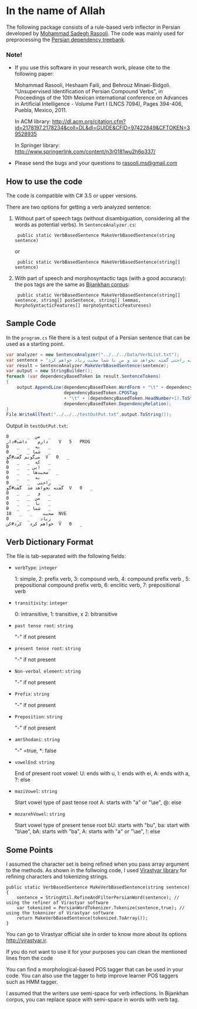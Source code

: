 # In the name of Allah

The following package consists of a rule-based verb inflector in Persian developed by [Mohammad Sadegh Rasooli](https://sites.google.com/site/rasoolims). The code was mainly used for preprocessing the [Persian dependency treebank](http://dadegan.ir/en). 

### Note!
 - If you use this software in your research work, please cite to the following paper:

	Mohammad Rasooli, Heshaam Faili, and Behrouz Minaei-Bidgoli. "Unsupervised Identification of Persian Compound Verbs", in Proceedings of the 10th Mexican international conference on Advances in Artificial Intelligence - Volume Part I (LNCS 7094), Pages 394-406, Puebla, Mexico, 2011.

	In ACM library: <http://dl.acm.org/citation.cfm?id=2178197.2178234&coll=DL&dl=GUIDE&CFID=97422849&CFTOKEN=39528935>

	In Springer library: <http://www.springerlink.com/content/n3r0181wu2h6p337/>


 - Please send the bugs and your questions to <rasooli.ms@gmail.com>


## How to use the code

The code is compatible with C# 3.5 or upper versions.

There are two options for getting a verb analyzed sentence:

1. Without part of speech tags (without disambiguation, considering all the words as potential verbs).
	In `SentenceAnalyzer.cs`:
	
		public static VerbBasedSentence MakeVerbBasedSentence(string sentence)

	or

		public static VerbBasedSentence MakeVerbBasedSentence(string[] sentence)

2. With part of speech and morphosyntactic tags (with a good accuracy): the pos tags are the same as [Bijankhan corpus](http://ece.ut.ac.ir/dbrg/bijankhan/):

		public static VerbBasedSentence MakeVerbBasedSentence(string[] sentence, string[] posSentence, string[] lemmas, MorphoSyntacticFeatures[] morphoSyntacticFeatureses)


## Sample Code

In the `program.cs` file there is a test output of a Persian sentence that can be used as a starting point.

```c#
var analyzer = new SentenceAnalyzer("../../../Data/VerbList.txt");
var sentence = "من دارم به شما می‌گویم که این صحبت‌ها به راحتی گفته نخواهد شد و من با شما صحبت زیاد خواهم کرد.";
var result = SentenceAnalyzer.MakeVerbBasedSentence(sentence);
var output = new StringBuilder();
foreach (var dependencyBasedToken in result.SentenceTokens)
{
    output.AppendLine(dependencyBasedToken.WordForm + "\t" + dependencyBasedToken.Lemma + "\t" +
                      dependencyBasedToken.CPOSTag
                      + "\t" + (dependencyBasedToken.HeadNumber+1).ToString() + "\t" +
                      dependencyBasedToken.DependencyRelation);
}
File.WriteAllText("../../../testOutPut.txt",output.ToString());
```

Output in `testOutPut.txt`:

```
من	_	_	0	_
دارم	داشت#دار	V	5	PROG
به	_	_	0	_
شما	_	_	0	_
می‌گویم	گفت#گو	V	0	_
که	_	_	0	_
این	_	_	0	_
صحبت‌ها	_	_	0	_
به	_	_	0	_
راحتی	_	_	0	_
گفته نخواهد شد	گفت#گو	V	0	_
و	_	_	0	_
من	_	_	0	_
با	_	_	0	_
شما	_	_	0	_
صحبت	_	_	18	NVE
زیاد	_	_	0	_
خواهم کرد	کرد#کن	V	0	_
```


## Verb Dictionary Format

The file is tab-separated with the following fields:

- `verbType`: `integer`

	1: simple, 2: prefix verb, 3: compound verb, 4: compound prefix verb , 5: prepositional compound prefix verb, 6: enclitic verb, 7: prepositional verb
	
- `transitivity`: `integer`

	0: intransitive, 1: transitive, x 2: bitransitive
	
- `past tense root`: `string`

	"-" if not present
	
- `present tense root`: `string`

	"-" if not present
	
- `Non-verbal element`: `string`

	"-" if not present
	
- `Prefix`: `string`

	"-" if not present
	
- `Preposition`: `string`

	"-" if not present
	
- `amrShodani`: `string`

	"-" =true,  *: false
	
- `vowelEnd`: `string`

	End of present root vowel: 
	U: ends with u, I: ends with ei, A: ends with a, ?: else

- `maziVowel`: `string`

	Start vowel type of past tense root
	A: starts with "a" or "\ae", @: else
	
- `mozarehVowel`: `string`

	Start vowel type of present tense root
	bU: starts with "bu", ba: start with "b\ae", bA: starts with "ba", A: starts with "a" or "\ae", !: else


## Some Points

I assumed the character set is being refined when you pass array argument to the methods. As shown in the follwoing code, I used [Virastyar library](http://sourceforge.net/projects/virastyar/files/Virastyar/) for refining characters and tokenizing strings.

```
public static VerbBasedSentence MakeVerbBasedSentence(string sentence)
{
    sentence = StringUtil.RefineAndFilterPersianWord(sentence); // using the refiner of Virastyar software
    var tokenized = PersianWordTokenizer.Tokenize(sentence,true); // using the tokenizer of Virastyar software
    return MakeVerbBasedSentence(tokenized.ToArray());
}
```

You can go to Virastyar official site in order to know more about its options <http://virastyar.ir>. 

If you do not want to use it for your purposes you can clean the mentioned lines from the code
	
You can find a morphological-based POS tagger that can be used in your code. You can also use the tagger to help improve learner POS taggers such as HMM tagger.
	
I assumed that the writers use semi-space for verb inflections. In Bijankhan corpus, you can replace space with semi-space in words with verb tag.